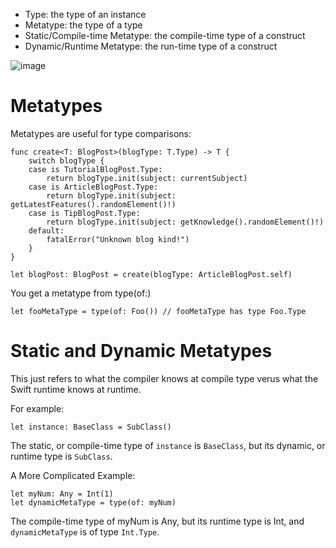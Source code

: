 - Type: the type of an instance
- Metatype: the type of a type
- Static/Compile-time Metatype: the compile-time type of a construct
- Dynamic/Runtime Metatype: the run-time type of a construct

![image](https://github.com/scotthmccoy/scotthmccoy.github.io/assets/62034899/52afad8f-a1b3-4288-acc8-704115bd22e3)

# Metatypes 

Metatypes are useful for type comparisons:
```
func create<T: BlogPost>(blogType: T.Type) -> T {
    switch blogType {
    case is TutorialBlogPost.Type:
        return blogType.init(subject: currentSubject)
    case is ArticleBlogPost.Type:
        return blogType.init(subject: getLatestFeatures().randomElement()!)
    case is TipBlogPost.Type:
        return blogType.init(subject: getKnowledge().randomElement()!)
    default:
        fatalError("Unknown blog kind!")
    }
}

let blogPost: BlogPost = create(blogType: ArticleBlogPost.self)
```

You get a metatype from type(of:)
```
let fooMetaType = type(of: Foo()) // fooMetaType has type Foo.Type
```


# Static and Dynamic Metatypes
This just refers to what the compiler knows at compile type verus what the Swift runtime knows at runtime.

For example:
```
let instance: BaseClass = SubClass()
```
The static, or compile-time type of `instance` is `BaseClass`, but its dynamic, or runtime type is `SubClass`.

A More Complicated Example:
```
let myNum: Any = Int(1)
let dynamicMetaType = type(of: myNum)
```
The compile-time type of myNum is Any, but its runtime type is Int, and `dynamicMetaType` is of type `Int.Type`.
